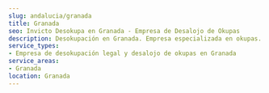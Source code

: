 ```yaml
---
slug: andalucia/granada
title: Granada
seo: Invicto Desokupa en Granada - Empresa de Desalojo de Okupas
description: Desokupación en Granada. Empresa especializada en okupas. Mediación legal y desalojo express. Presupuesto gratuito.
service_types:
- Empresa de desokupación legal y desalojo de okupas en Granada
service_areas:
- Granada
location: Granada
---
```

